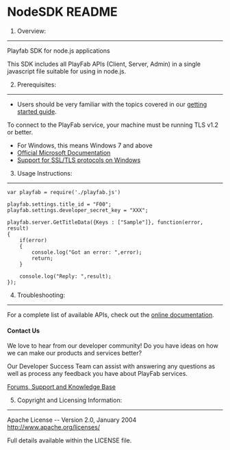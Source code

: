 NodeSDK README
========
1. Overview:
----
Playfab SDK for node.js applications

This SDK includes all PlayFab APIs (Client, Server, Admin) in a single javascript file suitable for using in node.js.

2. Prerequisites:
----
* Users should be very familiar with the topics covered in our [getting started guide](https://playfab.com/docs/getting-started-guide/).

To connect to the PlayFab service, your machine must be running TLS v1.2 or better.
* For Windows, this means Windows 7 and above
* [Official Microsoft Documentation](https://msdn.microsoft.com/en-us/library/windows/desktop/aa380516%28v=vs.85%29.aspx)
* [Support for SSL/TLS protocols on Windows](http://blogs.msdn.com/b/kaushal/archive/2011/10/02/support-for-ssl-tls-protocols-on-windows.aspx)

3. Usage Instructions:
----
```
var playfab = require('./playfab.js')

playfab.settings.title_id = "F00";
playfab.settings.developer_secret_key = "XXX";

playfab.server.GetTitleData({Keys : ["Sample"]}, function(error, result)
{
	if(error)
	{
		console.log("Got an error: ",error);
		return;
	}

	console.log("Reply: ",result);
});
```

4. Troubleshooting:
----
For a complete list of available APIs, check out the [online documentation](http://api.playfab.com/Documentation/).

#### Contact Us
We love to hear from our developer community!
Do you have ideas on how we can make our products and services better?

Our Developer Success Team can assist with answering any questions as well as process any feedback you have about PlayFab services.

[Forums, Support and Knowledge Base](https://support.playfab.com/support/home)


5. Copyright and Licensing Information:
----
  Apache License --
  Version 2.0, January 2004
  http://www.apache.org/licenses/

  Full details available within the LICENSE file.

